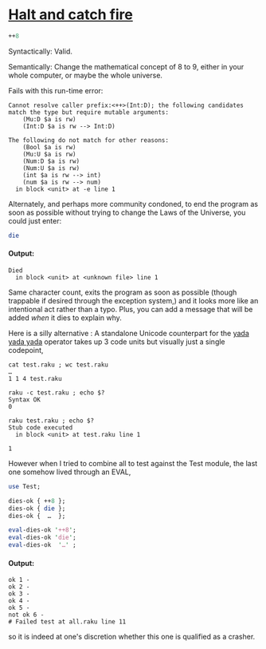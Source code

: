 [1]: https://rosettacode.org/wiki/Halt_and_catch_fire

# [Halt and catch fire][1]

```perl
++8
```


Syntactically: Valid.



Semantically: Change the mathematical concept of 8 to 9, either in your whole computer, or maybe the whole universe.



Fails with this run-time error:


```
Cannot resolve caller prefix:<++>(Int:D); the following candidates
match the type but require mutable arguments:
    (Mu:D $a is rw)
    (Int:D $a is rw --> Int:D)

The following do not match for other reasons:
    (Bool $a is rw)
    (Mu:U $a is rw)
    (Num:D $a is rw)
    (Num:U $a is rw)
    (int $a is rw --> int)
    (num $a is rw --> num)
  in block <unit> at -e line 1
```


Alternately, and perhaps more community condoned, to end the program as soon as possible without trying to change the Laws of the Universe, you could just enter:

```perl
die
```

#### Output:
```
Died
  in block <unit> at <unknown file> line 1
```


Same character count, exits the program as soon as possible (though trappable if desired through the exception system,) and it looks more like an intentional act rather than a typo. Plus, you can add a message that will be added *when* it dies to explain why.



Here is a silly alternative&#160;: A standalone Unicode counterpart for the [yada yada yada](https://docs.raku.org/language/operators#listop_...) operator takes up 3 code units but visually just a single codepoint,


```
cat test.raku ; wc test.raku
…
1 1 4 test.raku

raku -c test.raku ; echo $?
Syntax OK
0

raku test.raku ; echo $?
Stub code executed
  in block <unit> at test.raku line 1

1
```


However when I tried to combine all to test against the Test module, the last one somehow lived through an EVAL,

```perl
use Test;

dies-ok { ++8 };
dies-ok { die };
dies-ok {  …  };

eval-dies-ok '++8';
eval-dies-ok 'die';
eval-dies-ok  '…' ;
```

#### Output:
```
ok 1 -
ok 2 -
ok 3 -
ok 4 -
ok 5 -
not ok 6 -
# Failed test at all.raku line 11
```


so it is indeed at one's discretion whether this one is qualified as a crasher.
